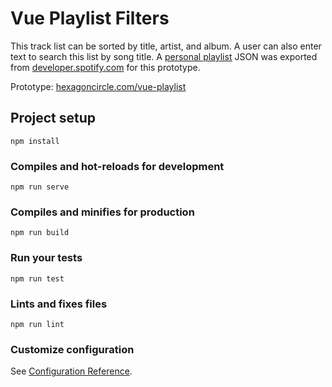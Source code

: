 # Vue Playlist Filters

This track list can be sorted by title, artist, and album. A user can also enter text to search this list by song title. A [personal playlist](https://open.spotify.com/user/hexagoncircle/playlist/5UuLjMciDTvfc2rCBwHMIT?si=KJbnDgcJRSy1iZjO2c4WnQ) JSON was exported from [developer.spotify.com](https://developer.spotify.com/console/get-playlist) for this prototype.

Prototype: [hexagoncircle.com/vue-playlist](https://hexagoncircle.com/vue-playlist/)

## Project setup
```
npm install
```

### Compiles and hot-reloads for development
```
npm run serve
```

### Compiles and minifies for production
```
npm run build
```

### Run your tests
```
npm run test
```

### Lints and fixes files
```
npm run lint
```

### Customize configuration
See [Configuration Reference](https://cli.vuejs.org/config/).
